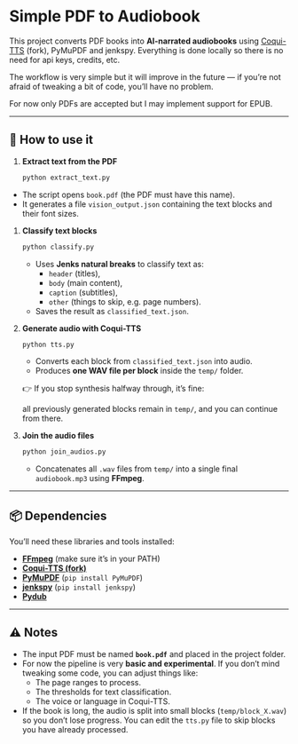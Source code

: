 # Simple PDF to Audiobook

This project converts PDF books into **AI-narrated audiobooks** using [Coqui-TTS](https://github.com/idiap/coqui-ai-TTS) (fork), PyMuPDF and jenkspy. Everything is done
locally so there is no need for api keys, credits, etc.

The workflow is very simple but it will improve in the future — if you’re not afraid of tweaking a bit of code, you’ll have no problem.

For now only PDFs are accepted but I may implement support for EPUB.

---

## 🚀 How to use it

1. **Extract text from the PDF**
   ```bash
   python extract_text.py
   ```

- The script opens `book.pdf` (the PDF must have this name).
- It generates a file `vision_output.json` containing the text blocks and their font sizes.
1. **Classify text blocks**
    
    ```bash
    python classify.py
    ```
    
    - Uses **Jenks natural breaks** to classify text as:
        - `header` (titles),
        - `body` (main content),
        - `caption` (subtitles),
        - `other` (things to skip, e.g. page numbers).
    - Saves the result as `classified_text.json`.
2. **Generate audio with Coqui-TTS**
    
    ```bash
    python tts.py
    ```
    
    - Converts each block from `classified_text.json` into audio.
    - Produces **one WAV file per block** inside the `temp/` folder.
    
    👉 If you stop synthesis halfway through, it’s fine:
    
    all previously generated blocks remain in `temp/`, and you can continue from there.
    
3. **Join the audio files**
    
    ```bash
    python join_audios.py
    
    ```
    
    - Concatenates all `.wav` files from `temp/` into a single final `audiobook.mp3` using **FFmpeg**.

---

## 📦 Dependencies

You’ll need these libraries and tools installed:

- [**FFmpeg**](https://ffmpeg.org/) (make sure it’s in your PATH)
- [**Coqui-TTS (fork)**](https://coqui-tts.readthedocs.io/)
- [**PyMuPDF**](https://pymupdf.readthedocs.io/) (`pip install PyMuPDF`)
- [**jenkspy**](https://pypi.org/project/jenkspy/) (`pip install jenkspy`)
- [**Pydub**](https://pypi.org/project/pydub/)

---

## ⚠️ Notes

- The input PDF must be named **`book.pdf`** and placed in the project folder.
- For now the pipeline is very **basic and experimental**. If you don’t mind tweaking some code, you can adjust things like:
    - The page ranges to process.
    - The thresholds for text classification.
    - The voice or language in Coqui-TTS.
- If the book is long, the audio is split into small blocks (`temp/block_X.wav`) so you don’t lose progress. You can edit the `tts.py` file to skip blocks you have already processed.
